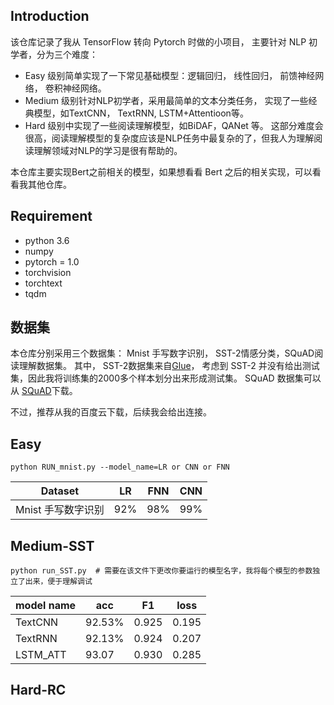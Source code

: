 
## Introduction

该仓库记录了我从 TensorFlow 转向 Pytorch 时做的小项目， 主要针对 NLP 初学者，分为三个难度：

- Easy 级别简单实现了一下常见基础模型：逻辑回归， 线性回归， 前馈神经网络， 卷积神经网络。
- Medium 级别针对NLP初学者，采用最简单的文本分类任务， 实现了一些经典模型，如TextCNN， TextRNN, LSTM+Attentioon等。
- Hard 级别中实现了一些阅读理解模型，如BiDAF，QANet 等。 这部分难度会很高，阅读理解模型的复杂度应该是NLP任务中最复杂的了，但我人为理解阅读理解领域对NLP的学习是很有帮助的。

本仓库主要实现Bert之前相关的模型，如果想看看 Bert 之后的相关实现，可以看看我其他仓库。

## Requirement

- python 3.6
- numpy
- pytorch = 1.0
- torchvision
- torchtext
- tqdm

## 数据集

本仓库分别采用三个数据集： Mnist 手写数字识别， SST-2情感分类，SQuAD阅读理解数据集。
其中， SST-2数据集来自[Glue](https://gluebenchmark.com/tasks)， 考虑到 SST-2 并没有给出测试集，因此我将训练集的2000多个样本划分出来形成测试集。
SQuAD 数据集可以从 [SQuAD](https://rajpurkar.github.io/SQuAD-explorer/)下载。

不过，推荐从我的百度云下载，后续我会给出连接。


## Easy

```
python RUN_mnist.py --model_name=LR or CNN or FNN
```

| Dataset            | LR   | FNN  | CNN  |
| ------------------ | ---- | ---- | ---- |
| Mnist 手写数字识别 | 92%  | 98%  | 99%  |

## Medium-SST

```
python run_SST.py  # 需要在该文件下更改你要运行的模型名字，我将每个模型的参数独立了出来，便于理解调试
```

| model name            | acc    | F1    | loss  |
| --------------------- | ------ | ----- | ----- |
| TextCNN               | 92.53% | 0.925 | 0.195 |
| TextRNN               | 92.13% | 0.924 | 0.207 |
| LSTM_ATT              |   93.07     |  0.930     |  0.285     |

## Hard-RC

